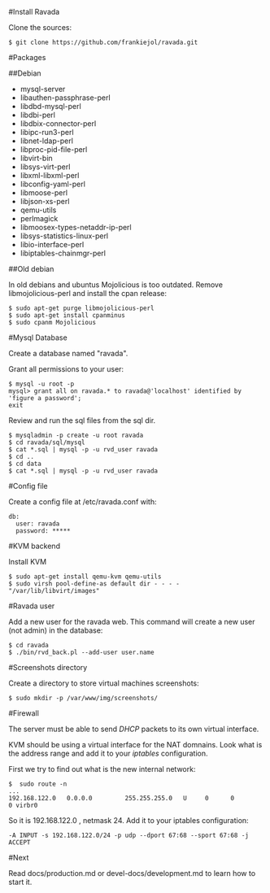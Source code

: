 #Install Ravada

Clone the sources:

    $ git clone https://github.com/frankiejol/ravada.git

#Packages

##Debian

- mysql-server
- libauthen-passphrase-perl
- libdbd-mysql-perl
- libdbi-perl
- libdbix-connector-perl
- libipc-run3-perl
- libnet-ldap-perl
- libproc-pid-file-perl
- libvirt-bin
- libsys-virt-perl
- libxml-libxml-perl
- libconfig-yaml-perl
- libmoose-perl
- libjson-xs-perl
- qemu-utils
- perlmagick
- libmoosex-types-netaddr-ip-perl
- libsys-statistics-linux-perl
- libio-interface-perl
- libiptables-chainmgr-perl

##Old debian

In old debians and ubuntus Mojolicious is too outdated. Remove libmojolicious-perl and install the cpan release:

    $ sudo apt-get purge libmojolicious-perl
    $ sudo apt-get install cpanminus
    $ sudo cpanm Mojolicious

#Mysql Database

Create a database named "ravada". 

Grant all permissions to your user:

    $ mysql -u root -p
    mysql> grant all on ravada.* to ravada@'localhost' identified by 'figure a password';
    exit

Review and run the sql files from the sql dir.

    $ mysqladmin -p create -u root ravada
    $ cd ravada/sql/mysql
    $ cat *.sql | mysql -p -u rvd_user ravada
    $ cd ..
    $ cd data
    $ cat *.sql | mysql -p -u rvd_user ravada

#Config file

Create a config file at /etc/ravada.conf with:
    
    db:
      user: ravada
      password: *****

#KVM backend

Install KVM 

    $ sudo apt-get install qemu-kvm qemu-utils
    $ sudo virsh pool-define-as default dir - - - - "/var/lib/libvirt/images"

#Ravada user

Add a new user for the ravada web. This command will create a new user (not admin) in the database:

    $ cd ravada
    $ ./bin/rvd_back.pl --add-user user.name

#Screenshots directory

Create a directory to store virtual machines screenshots:

    $ sudo mkdir -p /var/www/img/screenshots/

#Firewall

The server must be able to send _DHCP_ packets to its own virtual interface.

KVM should be using a virtual interface for the NAT domnains. Look what is the address range
and add it to your _iptables_ configuration.

First we try to find out what is the new internal network:

    $  sudo route -n
    ...
    192.168.122.0   0.0.0.0         255.255.255.0   U     0      0        0 virbr0

So it is 192.168.122.0 , netmask 24. Add it to your iptables configuration:

    -A INPUT -s 192.168.122.0/24 -p udp --dport 67:68 --sport 67:68 -j ACCEPT

#Next

Read docs/production.md or devel-docs/development.md to learn how to start it.
